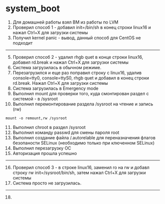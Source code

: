 # system_boot

1. Для домашней работы взял ВМ из работы по LVM
2. Проверил способ 1 - добавил init=/bin/sh в конец строки linux16 и нажал Ctrl+X для загрузки системы
3. Получил kernel panic - вывод, данный способ для CentOS не подходит

---

5. Проверил способ 2 - удалил rhgb quet в конце строки linux16, добавил rd.break и нажал Ctrl+X для загрузки системы
6. Система загрузилась в обычном режиме.
7. Перезагрузился и еще раз поправил строку с linux16, удалив console=tty0, console=ttyS0, rhgb quet и добавил в конец строки rd.break. Нажал Ctrl+X для загрузки системы
8. Система загрузилась в Emergency mode
9. Выполнил mount для проверки того, куда смонтирован раздел с системой - в /sysroot
10. Выполнил перемонтирование раздела /sysroot на чтение и запись (rw)
```
mount -o remount,rw /sysroot
```
11. Выполнил chroot в раздел /sysroot
12. Выполнил команду passwd для смены пароля root
13. Выполнил создание файла /.autorelable для переназначения флагов безопаности SELinux (необходимо только при ключенном SELinux)
14. Выполнил перезагрузку ОС
15. Авторизация прошла успешно

---

16. Проверил способ 3 - в строке linux16, заменил ro на rw и добавл строку rw init=/sysroot/bin/sh, затем нажал Ctrl+X для загрузки системы
17. Система просто не загрузилась.

---

18. 
